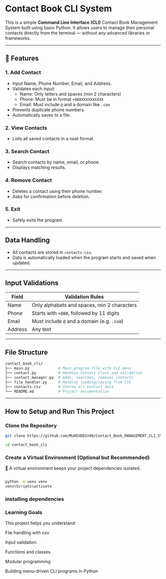 # Contact Book CLI System

This is a simple **Command Line Interface (CLI)** Contact Book Management System built using basic Python. It allows users to manage their personal contacts directly from the terminal — without any advanced libraries or frameworks.

---

## 🔧 Features

### 1. Add Contact
- Input Name, Phone Number, Email, and Address.
- Validates each input:
  - Name: Only letters and spaces (min 2 characters)
  - Phone: Must be in format `+880XXXXXXXXXX`
  - Email: Must include `@` and a domain like `.com`
- Prevents duplicate phone numbers.
- Automatically saves to a file.

### 2. View Contacts
- Lists all saved contacts in a neat format.

### 3. Search Contact
- Search contacts by name, email, or phone.
- Displays matching results.

### 4. Remove Contact
- Deletes a contact using their phone number.
- Asks for confirmation before deletion.

### 5. Exit
- Safely exits the program.

---

##  Data Handling

- All contacts are stored in `contacts.csv`.
- Data is automatically loaded when the program starts and saved when updated.

---

##  Input Validations

| Field   | Validation Rules                               |
|---------|------------------------------------------------|
| Name    | Only alphabets and spaces, min 2 characters    |
| Phone   | Starts with `+880`, followed by 11 digits      |
| Email   | Must include `@` and a domain (e.g. `.com`)    |
| Address | Any text                                       |

---

## File Structure

```bash
contact_book_cli/
├── main.py             # Main program file with CLI menu
├── contact.py          # Handles Contact class and validation
├── contact_manager.py  # Adds, searches, removes contacts
├── file_handler.py     # Handles loading/saving from CSV
├── contacts.csv        # Stores all contact data
└── README.md           # Project documentation
```
---

##  How to Setup and Run This Project

### Clone the Repository
```bash
git clone https://github.com/MuHIUDDIn98/Contact_Book_MANAGEMENT_CLI_SYSTEM.git

```

```bash
cd contact_book_cli
```

### Create a Virtual Environment (Optional but Recommended)
🧪 A virtual environment keeps your project dependencies isolated.

```bash

python -m venv venv
venv\Scripts\activate
```

### installing dependencies


### Learning Goals
This project helps you understand:

File handling with csv

Input validation

Functions and classes

Modular programming

Building menu-driven CLI programs in Python


